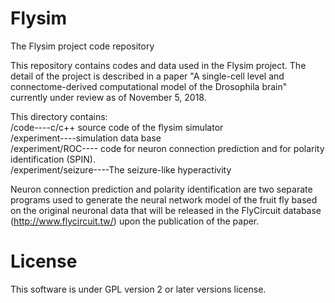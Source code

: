 # Flysim
The Flysim project code repository  

This repository contains codes and data used in the Flysim project. The detail of the project is described in a paper "A single-cell level and connectome-derived computational model of the Drosophila brain" currently under review as of November 5, 2018.  

This directory contains:  
/code----c/c++ source code of the flysim simulator  
/experiment----simulation data base  
/experiment/ROC---- code for neuron connection prediction and for polarity identification (SPIN).  
/experiment/seizure----The seizure-like hyperactivity  

Neuron connection prediction and polarity identification are two separate programs used to generate the neural network model of the fruit fly based on the original neuronal data that will be released in the FlyCircuit database (http://www.flycircuit.tw/) upon the publication of the paper.  


# License
This software is under GPL version 2 or later versions license.  

